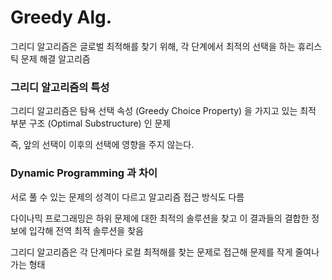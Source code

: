 # Greedy Alg.

그리디 알고리즘은 글로벌 최적해를 찾기 위해, 각 단계에서 최적의 선택을 하는 휴리스틱 문제 해결 알고리즘

### 그리디 알고리즘의 특성
그리디 알고리즘은 탐욕 선택 속성 (Greedy Choice Property) 을 가지고 있는 최적 부분 구조 (Optimal Substructure) 인 문제

즉, 앞의 선택이 이후의 선택에 영향을 주지 않는다.


### Dynamic Programming 과 차이
서로 풀 수 있는 문제의 성격이 다르고 알고리즘 접근 방식도 다름

다이나믹 프로그래밍은 하위 문제에 대한 최적의 솔루션을 찾고 
이 결과들의 결합한 정보에 입각해 전역 최적 솔루션을 찾음

그리디 알고리즘은 각 단계마다 로컬 최적해를 찾는 문제로 접근해 문제를 작게 줄여나가는 형태




